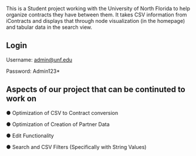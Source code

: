This is a Student project working with the University of North Florida to help organize contracts they have between them. It takes CSV information from iContracts and displays that through node visualization (in the homepage) and tabular data in the search view.

## Login 
Username: admin@unf.edu

Password: Admin123*


## Aspects of our project that can be continuted to work on

● Optimization of CSV to Contract conversion

● Optimization of Creation of Partner Data

● Edit Functionality

● Search and CSV Filters (Specifically with String Values)
